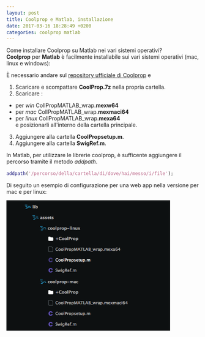 ```yaml
---
layout: post
title: Coolprop e Matlab, installazione
date: 2017-03-16 18:28:49 +0200
categories: coolprop matlab
---
```


Come installare Coolprop su Matlab nei vari sistemi operativi?  
__Coolprop__ per __Matlab__ è facilmente installabile sui vari sistemi operativi (mac, linux e windows):

È necessario andare sul [repository ufficiale di Coolprop](https://sourceforge.net/projects/coolprop/files/CoolProp/6.1.0/MATLAB/) e

1. Scaricare e scompattare __CoolProp.7z__ nella propria cartella.
2. Scaricare :
  - per _win_ CollPropMATLAB_wrap.__mexw64__
  - per _mac_     CollPropMATLAB_wrap.__mexmaci64__
  - per _linux_   CollPropMATLAB_wrap.__mexa64__  
  e posizionarli all'interno della cartella principale.
3. Aggiungere alla cartella __CoolPropsetup.m__.
4. Aggiungere alla cartella __SwigRef.m__.

In Matlab, per utilizzare le librerie coolprop, è sufficente aggiungere il percorso tramite il metodo _addpath_.

```matlab
addpath('/percorso/della/cartella/di/dove/hai/messo/i/file');
```

Di seguito un esempio di configurazione per una web app nella versione per mac e per linux:

![Coolprop e Matlab](/assets/coolprop.png)

